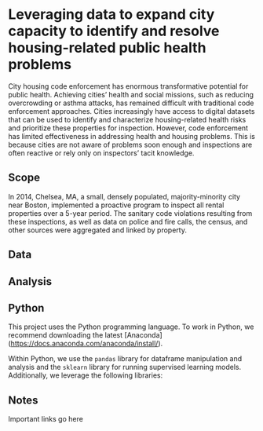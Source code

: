 #  Leveraging data to expand city capacity to identify and resolve housing-related public health problems

 City housing code enforcement has enormous transformative potential for public health. Achieving cities’ health and social missions, such as reducing overcrowding or asthma attacks, has remained difficult with traditional code enforcement approaches. Cities increasingly have access to digital datasets that can be used to identify and characterize housing-related health risks and prioritize these properties for inspection. However, code enforcement has limited effectiveness in addressing health and housing problems. This is because cities are not aware of problems soon enough and inspections are often reactive or rely only on inspectors’ tacit knowledge.
 
 ## Scope

In 2014, Chelsea, MA, a small, densely populated, majority-minority city near Boston, implemented a proactive program to inspect all rental properties over a 5-year period. The sanitary code violations resulting from these inspections, as well as data on police and fire calls, the census, and other sources were aggregated and linked by property. 

## Data

## Analysis

## Python

This project uses the Python programming language. To work in Python, we recommend downloading the latest [Anaconda] (https://docs.anaconda.com/anaconda/install/).

Within Python, we use the `pandas` library for dataframe manipulation and analysis and the `sklearn` library for running supervised learning models. Additionally, we leverage the following libraries: 

## Notes

Important links go here
